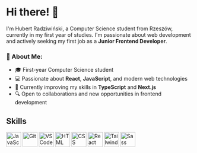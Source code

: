 # Hi there! 👋

I'm Hubert Radziwiński, a Computer Science student from Rzeszów, currently in my first year of studies. I'm passionate about web development and actively seeking my first job as a **Junior Frontend Developer**.

### 🚀 About Me:
- 🎓 First-year Computer Science student
- 💻 Passionate about **React**, **JavaScript**, and modern web technologies
- 🌱 Currently improving my skills in **TypeScript** and **Next.js**
- 🔍 Open to collaborations and new opportunities in frontend development
## Skills

<p align="left">
  <img src="https://cdn.jsdelivr.net/gh/devicons/devicon/icons/javascript/javascript-original.svg" alt="JavaScript" width="40" height="40"/>
  <img src="https://cdn.jsdelivr.net/gh/devicons/devicon/icons/git/git-original.svg" alt="Git" width="40" height="40"/>
  <img src="https://cdn.jsdelivr.net/gh/devicons/devicon/icons/vscode/vscode-original.svg" alt="VS Code" width="40" height="40"/>
  <img src="https://cdn.jsdelivr.net/gh/devicons/devicon/icons/html5/html5-original.svg" alt="HTML" width="40" height="40"/>
  <img src="https://cdn.jsdelivr.net/gh/devicons/devicon/icons/css3/css3-original.svg" alt="CSS" width="40" height="40"/>
  <img src="https://cdn.jsdelivr.net/gh/devicons/devicon/icons/react/react-original.svg" alt="React" width="40" height="40"/>
  <img src="https://raw.githubusercontent.com/danielcranney/readme-generator/main/public/icons/skills/tailwindcss-colored.svg" alt="Tailwind CSS" width="40" height="40"/>
  <img src="https://cdn.jsdelivr.net/gh/devicons/devicon/icons/sass/sass-original.svg" alt="Sass" width="40" height="40"/>
</p>
